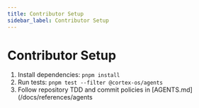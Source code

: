 ```yaml
---
title: Contributor Setup
sidebar_label: Contributor Setup
---
```


# Contributor Setup

1. Install dependencies: `pnpm install`
2. Run tests: `pnpm test --filter @cortex-os/agents`
3. Follow repository TDD and commit policies in [AGENTS.md](/docs/references/agents
